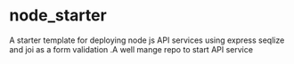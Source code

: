 # node_starter
A starter template for deploying node js API services using express seqlize and joi as a form validation .A well mange repo to start API service 
